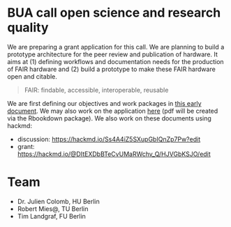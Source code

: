 # BUA call open science and research quality

We are preparing a grant application for this call. We are planning to build a prototype architecture for the peer review and publication of hardware. It aims at (1) defining workflows and documentation needs for the production of FAIR hardware and (2) build a prototype to make these FAIR hardware open and citable. 
> FAIR: findable, accessible, interoperable, reusable

We are first defining our objectives and work packages in [this early document](discussion_doc.md). We may also work on the application [here](grantapplication.Rmd) (pdf will be created via the Rbookdown package).
We also work on these documents using hackmd:
- discussion: https://hackmd.io/Ss4A4iZ5SXupGbIQnZp7Pw?edit
- grant: https://hackmd.io/@DItEXDbBTeCvUMaRWchv_Q/HJVGbKSJO/edit


# Team

- Dr. Julien Colomb, HU Berlin
- Robert Mies@, TU Berlin
- Tim Landgraf, FU Berlin

